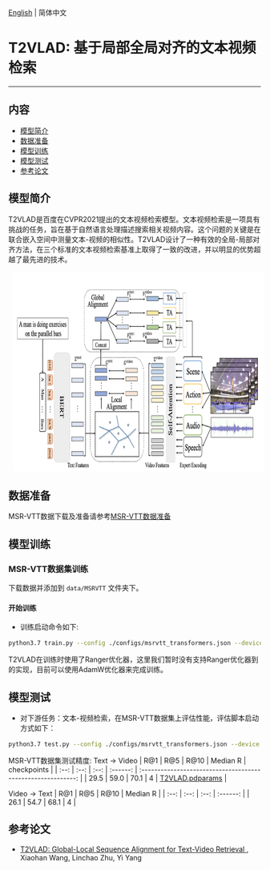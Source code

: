[English](./readme_en.md) | 简体中文

# T2VLAD: 基于局部全局对齐的文本视频检索

---
## 内容

- [模型简介](#模型简介)
- [数据准备](#数据准备)
- [模型训练](#模型训练)
- [模型测试](#模型测试)
- [参考论文](#参考论文)

## 模型简介

T2VLAD是百度在CVPR2021提出的文本视频检索模型。文本视频检索是一项具有挑战的任务，旨在基于自然语言处理描述搜索相关视频内容。这个问题的关键是在联合嵌入空间中测量文本-视频的相似性。T2VLAD设计了一种有效的全局-局部对齐方法，在三个标准的文本视频检索基准上取得了一致的改进，并以明显的优势超越了最先进的技术。

<div align="center">
<img src="./imgs/t2vlad.png" height=400 width=500 hspace='10'/> <br />
</div>


## 数据准备

MSR-VTT数据下载及准备请参考[MSR-VTT数据准备]()


## 模型训练

### MSR-VTT数据集训练

下载数据并添加到 `data/MSRVTT` 文件夹下。

#### 开始训练

- 训练启动命令如下:

```bash
python3.7 train.py --config ./configs/msrvtt_transformers.json --device 0
```

T2VLAD在训练时使用了Ranger优化器，这里我们暂时没有支持Ranger优化器到的实现，目前可以使用AdamW优化器来完成训练。


## 模型测试

- 对下游任务：文本-视频检索，在MSR-VTT数据集上评估性能，评估脚本启动方式如下：

```bash
python3.7 test.py --config ./configs/msrvtt_transformers.json --device 0 --resume ./T2VLAD_msrvtt.pdparams
```

MSR-VTT数据集测试精度:
Text $\rightarrow$ Video
| R@1  | R@5  | R@10 | Median R |                         checkpoints                          |
| :--: | :--: | :--: | :------: | :----------------------------------------------------------: |
| 29.5 | 59.0 | 70.1 |   4      | [T2VLAD.pdparams](https://videotag.bj.bcebos.com/PaddleVideo-release2.2/T2VLAD_msrvtt.pdparams) |

Video $\rightarrow$ Text
| R@1  | R@5  | R@10 | Median R |
| :--: | :--: | :--: | :------: |
| 26.1 | 54.7 | 68.1 |   4      |


## 参考论文

- [T2VLAD: Global-Local Sequence Alignment for Text-Video Retrieval
](https://arxiv.org/pdf/2104.10054.pdf), Xiaohan Wang, Linchao Zhu, Yi Yang

